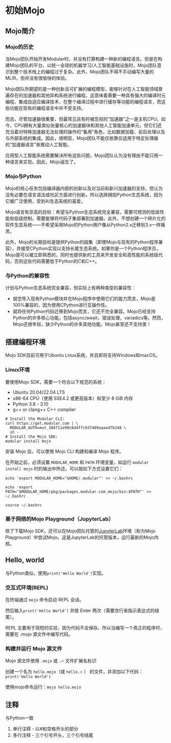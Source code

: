 # 初始Mojo

## Mojo简介

### Mojo的历史

当Mojo团队开始开发Modular时，并没有打算构建一种新的编程语言。但是在构建Mojo团队的平台，以统一全球的机器学习/人工智能基础设施时，Mojo团队意识到整个技术栈上的编程过于复杂。此外，Mojo团队不得不手动编写大量的MLIR，但并没有很愉快的体验。

Mojo团队所期望的是一种创新且可扩展的编程模型，能够针对在人工智能领域普遍存在的加速器和其他异构系统进行编程。这意味着需要一种具有强大的编译时元编程、集成自适应编译技术、在整个编译过程中进行缓存等功能的编程语言，而这些功能在现有的编程语言中并不受支持。

而且，尽管加速器很重要，但最常见且有时被忽视的“加速器”之一是主机CPU。如今，CPU拥有大量类似张量核心的加速器块和其他人工智能加速单元，但它们还充当着对特殊加速器无法处理的操作的“备用”角色，比如数据加载、前后处理以及与外部系统的集成。因此，很明显，Mojo团队不能仅依靠仅适用于特定处理器的“加速器语言”来推动人工智能。

应用型人工智能系统需要解决所有这些问题，Mojo团队认为没有理由不能只用一种语言来实现。因此，Mojo诞生了。

### Mojo与Python

Mojo的核心任务包括编译器内部的创新以及对当前和新兴加速器的支持，但认为没有必要在语言语法或社区方面进行创新。所以选择拥抱Python生态系统，因为它被广泛使用，受到AI生态系统的喜爱。

Mojo语言有崇高的目标：希望与Python生态系统完全兼容，需要可预测的低级性能和低级控制，需要能够将代码子集部署到加速器。此外，不想创建一个碎片化的软件生态系统——不希望采用Mojo的Python用户像从Python2.x迁移到3.x一样痛苦。

此外，Mojo的长期目标是提供Python的超集（即使Mojo与现有的Python程序兼容），并接受CPython实现以支持长尾生态系统。如果你是一个Python程序员，Mojo是可以被立即熟悉的，同时也提供新的工具来开发安全和高性能的系统级代码，否则这些代码需要低于Python的C和C++。

### 与Python的兼容性

计划与Python生态系统完全兼容，但实际上有两种类型的兼容性：

- 就您导入现有Python模块并在Mojo程序中使用它们的能力而言，Mojo是100%兼容的，因为使用CPython进行互操作性。
- 就将任何Python代码迁移到Mojo而言，它还不完全兼容。Mojo已经支持Python的许多核心功能，包括async/await，错误处理，variadics等。然而，Mojo还很年轻，缺少Python的许多其他功能。Mojo甚至还不支持类！

## 搭建编程环境

Mojo SDK目前可用于Ubuntu Linux系统，并且即将支持Windows和macOS。

### Linux环境

要使用Mojo SDK，需要一个符合以下规范的系统：
- Ubuntu 20.04/22.04 LTS
- x86-64 CPU（使用 SSE4.2 或更高版本）和至少 8 GiB 内存
- Python 3.8 - 3.10
- g++ or clang++ C++ compiler

```shell
# Install the Modular CLI:
curl https://get.modular.com | \
  MODULAR_AUTH=mut_384711e99c8d4ffc937469aaae47b248 \
  sh -
# Install the Mojo SDK:
modular install mojo
```

安装 Mojo 后，可以使用 Mojo CLI 构建和编译 Mojo 程序。

在开始之前，必须设置 `MODULAR_HOME` 和 `PATH` 环境变量，如运行 `modular install mojo` 时的输出中所述。可以按如下方式设置它们：
```shell
echo 'export MODULAR_HOME="$HOME/.modular"' >> ~/.bashrc

echo 'export PATH="$MODULAR_HOME/pkg/packages.modular.com_mojo/bin:$PATH"' >> ~/.bashrc

source ~/.bashrc
```

### 基于网络的Mojo Playground（JupyterLab）

除了下载Mojo SDK，还可以在Mojo团队托管的[JupyterLab](<https://jupyterlab.readthedocs.io/en/latest/>)环境（称为Mojo Playground）中尝试Mojo。这是JupyterLab的托管版本，运行最新的Mojo内核。

## Hello, world

与Python类似，使用`print('Hello World')`实现。

### 交互式环境(REPL)

在终端通过 `mojo` 命令启动 REPL 会话。

然后输入`print('Hello World')` 并按 Enter 两次（需要空行来指示表达式的结尾）。

REPL 主要用于简短的实验，因为代码不会保存。所以当编写一个真正的程序时，需要在 .mojo 源文件中编写代码。
### 构建并运行 Mojo 源文件

Mojo 源文件使用 `.mojo` 或 `.🔥` 文件扩展名标识

创建一个名为 `hello.mojo`（或 `hello.🔥` ） 的文件，并添加以下代码：`print('Hello World')`

使用mojo命令运行：`mojo hello.mojo`

## 注释

与Python一致
1. 单行注释 - 以#和空格开头的部分
2. 多行注释 - 三个引号开头，三个引号结尾